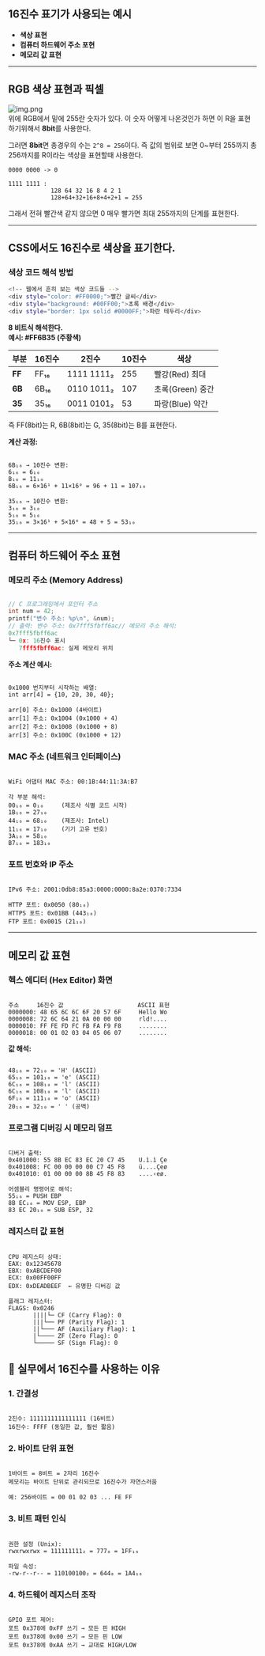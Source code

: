 ## 16진수 표기가 사용되는 예시
- **색상 표현**
- **컴퓨터 하드웨어 주소 포현**
- **메모리 값 표현**

---

## RGB 색상 표현과 픽셀
![img.png](../../static/img.png)  
위에 RGB에서 밑에 255란 숫자가 있다. 이 숫자 어떻게 나온것인가 하면 이 R을 표현하기위해서 **8bit**를 사용한다.  
  
그러면 **8bit**면 총경우의 수는 `2^8 = 256`이다. 즉 값의 범위로 보면 0~부터 255까지 총 256까지를 R이라는 색상을 표현할때 사용한다.  
  
```
0000 0000 -> 0

1111 1111 :
            128 64 32 16 8 4 2 1
            128+64+32+16+8+4+2+1 = 255

```
그래서 전혀 빨간색 같지 않으면 0 매우 빨가면 최대 255까지의 단계를 표현한다.  

---
## CSS에서도 16진수로 색상을 표기한다.

### **색상 코드 해석 방법**

```bash
<!-- 웹에서 흔히 보는 색상 코드들 -->
<div style="color: #FF0000;">빨간 글씨</div>
<div style="background: #00FF00;">초록 배경</div>
<div style="border: 1px solid #0000FF;">파란 테두리</div>
```

**8 비트식 해석한다.**  
**예시: #FF6B35 (주황색)**

| 부분 | 16진수 | 2진수 | 10진수 | 색상 |
| --- | --- | --- | --- | --- |
| **FF** | FF₁₆ | 1111 1111₂ | 255 | 빨강(Red) 최대 |
| **6B** | 6B₁₆ | 0110 1011₂ | 107 | 초록(Green) 중간 |
| **35** | 35₁₆ | 0011 0101₂ | 53 | 파랑(Blue) 약간 |

즉 FF(8bit)는 R, 6B(8bit)는 G, 35(8bit)는 B를 표현한다.

**계산 과정:**

```

6B₁₆ → 10진수 변환:
6₁₆ = 6₁₀
B₁₆ = 11₁₀
6B₁₆ = 6×16¹ + 11×16⁰ = 96 + 11 = 107₁₀

35₁₆ → 10진수 변환:
3₁₆ = 3₁₀
5₁₆ = 5₁₀
35₁₆ = 3×16¹ + 5×16⁰ = 48 + 5 = 53₁₀

```
  
---

## 컴퓨터 하드웨어 주소 표현

### **메모리 주소 (Memory Address)**

```c

// C 프로그래밍에서 포인터 주소
int num = 42;
printf("변수 주소: %p\n", &num);
// 출력: 변수 주소: 0x7fff5fbff6ac// 메모리 주소 해석:
0x7fff5fbff6ac
└─ 0x: 16진수 표시
   7fff5fbff6ac: 실제 메모리 위치

```

**주소 계산 예시:**

```

0x1000 번지부터 시작하는 배열:
int arr[4] = {10, 20, 30, 40};

arr[0] 주소: 0x1000 (4바이트)
arr[1] 주소: 0x1004 (0x1000 + 4)
arr[2] 주소: 0x1008 (0x1000 + 8)
arr[3] 주소: 0x100C (0x1000 + 12)

```

### **MAC 주소 (네트워크 인터페이스)**

```

WiFi 어댑터 MAC 주소: 00:1B:44:11:3A:B7

각 부분 해석:
00₁₆ = 0₁₀     (제조사 식별 코드 시작)
1B₁₆ = 27₁₀
44₁₆ = 68₁₀    (제조사: Intel)
11₁₆ = 17₁₀    (기기 고유 번호)
3A₁₆ = 58₁₀
B7₁₆ = 183₁₀

```

### **포트 번호와 IP 주소**

```

IPv6 주소: 2001:0db8:85a3:0000:0000:8a2e:0370:7334

HTTP 포트: 0x0050 (80₁₀)
HTTPS 포트: 0x01BB (443₁₀)
FTP 포트: 0x0015 (21₁₀)

```

---

## 메모리 값 표현

### **헥스 에디터 (Hex Editor) 화면**

```

주소     16진수 값                     ASCII 표현
0000000: 48 65 6C 6C 6F 20 57 6F     Hello Wo
0000008: 72 6C 64 21 0A 00 00 00     rld!....
0000010: FF FE FD FC FB FA F9 F8     ........
0000018: 00 01 02 03 04 05 06 07     ........

```

**값 해석:**

```

48₁₆ = 72₁₀ = 'H' (ASCII)
65₁₆ = 101₁₀ = 'e' (ASCII)
6C₁₆ = 108₁₀ = 'l' (ASCII)
6C₁₆ = 108₁₀ = 'l' (ASCII)
6F₁₆ = 111₁₀ = 'o' (ASCII)
20₁₆ = 32₁₀ = ' ' (공백)

```

### **프로그램 디버깅 시 메모리 덤프**

```

디버거 출력:
0x401000: 55 8B EC 83 EC 20 C7 45    U.ì.ì Çe
0x401008: FC 00 00 00 00 C7 45 F8    ü....Çeø
0x401010: 01 00 00 00 8B 45 F8 83    ....‹eø.

어셈블리 명령어로 해석:
55₁₆ = PUSH EBP
8B EC₁₆ = MOV ESP, EBP
83 EC 20₁₆ = SUB ESP, 32

```

### **레지스터 값 표현**

```

CPU 레지스터 상태:
EAX: 0x12345678
EBX: 0xABCDEF00
ECX: 0x00FF00FF
EDX: 0xDEADBEEF  ← 유명한 디버깅 값

플래그 레지스터:
FLAGS: 0x0246
       ||||└─ CF (Carry Flag): 0
       |||└── PF (Parity Flag): 1
       ||└─── AF (Auxiliary Flag): 1
       |└──── ZF (Zero Flag): 0
       └───── SF (Sign Flag): 0

```

## 🔧 실무에서 16진수를 사용하는 이유

### **1. 간결성**

```

2진수: 1111111111111111 (16비트)
16진수: FFFF (동일한 값, 훨씬 짧음)

```

### **2. 바이트 단위 표현**

```

1바이트 = 8비트 = 2자리 16진수
메모리는 바이트 단위로 관리되므로 16진수가 자연스러움

예: 256바이트 = 00 01 02 03 ... FE FF

```

### **3. 비트 패턴 인식**

```

권한 설정 (Unix):
rwxrwxrwx = 111111111₂ = 777₈ = 1FF₁₆

파일 속성:
-rw-r--r-- = 110100100₂ = 644₈ = 1A4₁₆

```

### **4. 하드웨어 레지스터 조작**

```

GPIO 포트 제어:
포트 0x378에 0xFF 쓰기 → 모든 핀 HIGH
포트 0x378에 0x00 쓰기 → 모든 핀 LOW
포트 0x378에 0xAA 쓰기 → 교대로 HIGH/LOW

```